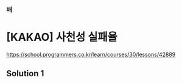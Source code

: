 ### 배


# [KAKAO] 사천성 실패율

https://school.programmers.co.kr/learn/courses/30/lessons/42889


## Solution 1
<pre>
<code>


</code>
</pre>
